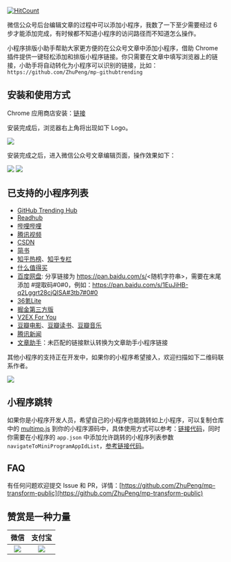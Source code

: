 [![HitCount](http://hits.dwyl.io/ZhuPeng/mp-transform-public.svg)](http://hits.dwyl.io/ZhuPeng/mp-transform-public)

微信公众号后台编辑文章的过程中可以添加小程序，我数了一下至少需要经过 6 步才能添加完成，有时候都不知道小程序的访问路径而不知道怎么操作。

小程序排版小助手帮助大家更方便的在公众号文章中添加小程序，借助 Chrome 插件提供一键轻松添加和排版小程序链接。你只需要在文章中填写浏览器上的链接，小助手将自动转化为小程序可以识别的链接，比如：`https://github.com/ZhuPeng/mp-githubtrending`

## 安装和使用方式

Chrome 应用商店安装：[链接](https://chrome.google.com/webstore/detail/%E5%B0%8F%E7%A8%8B%E5%BA%8F%E6%8E%92%E7%89%88%E5%B0%8F%E5%8A%A9%E6%89%8B/aigggkimjmfijjfbhonlblgajnoilbbb)

安装完成后，浏览器右上角将出现如下 Logo。

![](https://7465-test-3c9b5e-1258459492.tcb.qcloud.la/common/link-128.png)

安装完成之后，进入微信公众号文章编辑页面，操作效果如下：

![](https://7465-test-3c9b5e-1258459492.tcb.qcloud.la/common/wechat-editor.PNG)
![](https://7465-test-3c9b5e-1258459492.tcb.qcloud.la/common/wechat-xiaoguo.PNG)


## 已支持的小程序列表

* [GitHub Trending Hub](<https://github.com/ZhuPeng/mp-githubtrending>)
* [Readhub](https://readhub.cn/topics)
* [哔哩哔哩](https://www.bilibili.com/)
* [腾讯视频](https://v.qq.com/)
* [CSDN](https://blog.csdn.net/)
* [简书](https://www.jianshu.com/)
* [知乎热榜](https://www.zhihu.com)、[知乎专栏](https://zhuanlan.zhihu.com)
* [什么值得买](https://www.smzdm.com)
* [百度网盘](https://pan.baidu.com): 分享链接为 https://pan.baidu.com/s/<随机字符串>，需要在末尾添加 #提取码#0#0，例如：https://pan.baidu.com/s/1EuJiHB-q2Lggrt28cjQISA#3tb7#0#0 
* [36氪Lite](https://36kr.com)
* [掘金第三方版](https://juejin.im)
* [V2EX For You](https://www.v2ex.com)
* [豆瓣电影](https://movie.douban.com/)、[豆瓣读书](https://book.douban.com/)、[豆瓣音乐](https://music.douban.com/)
* [腾讯新闻](https://new.qq.com/)
* [文章助手](https://linux.cn/article-10838-1.html)：未匹配的链接默认转换为文章助手小程序链接

其他小程序的支持正在开发中，如果你的小程序希望接入，欢迎扫描如下二维码联系作者。

![](https://7465-test-3c9b5e-1258459492.tcb.qcloud.la/mp-githubtrending/wechat_xiaopeng.jpeg)



##  小程序跳转

如果你是小程序开发人员，希望自己的小程序也能跳转如上小程序，可以复制仓库中的 [multimp.js](multimp.js) 到你的小程序源码中，具体使用方式可以参考：[链接代码](https://github.com/ZhuPeng/mp-githubtrending/blob/master/pages/component/md/md.js#L94)，同时你需要在小程序的 `app.json` 中添加允许跳转的小程序列表参数 `navigateToMiniProgramAppIdList`，[参考链接代码](https://github.com/ZhuPeng/mp-githubtrending/blob/master/app.json#L60)。




## FAQ

有任何问题欢迎提交 Issue 和 PR，详情：[https://github.com/ZhuPeng/mp-transform-public](https://github.com/ZhuPeng/mp-transform-public)




## 赞赏是一种力量

| 微信 | 支付宝 |
| :---: | :----: |
| ![](https://7465-test-3c9b5e-1258459492.tcb.qcloud.la/common/Wechat-zanshang.jpeg) | ![](https://7465-test-3c9b5e-1258459492.tcb.qcloud.la/common/alipay-qrcode.jpeg) |
